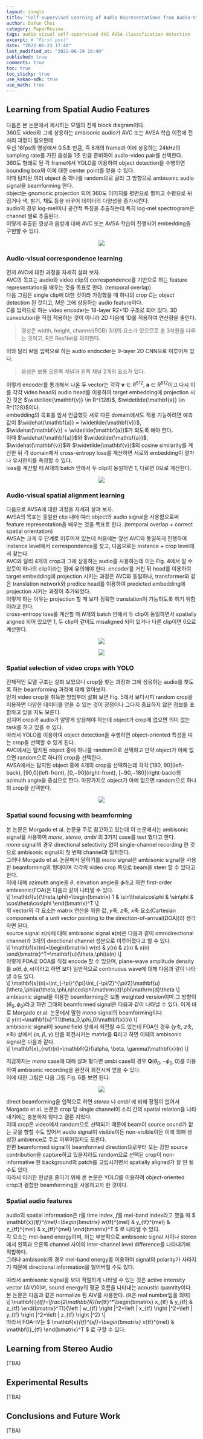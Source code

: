 ```yaml
---
layout: single
title: "Self-supervised Learning of Audio Representations from Audio-Visual Data using Spatial Alignment (2)"
author: DaYun Choi
category: PaperReview
tags: audio visual self-supervised AVC AVSA classification detection
excerpt: # "First post"
date: "2022-06-23 17:40"
last_modified_at: "2022-06-24 16:40"
published: true
comments: true
toc: true
toc_sticky: true
use_kakao-sdk: true
use_math: true
---
```


## Learning from Spatial Audio Features
다음은 본 논문에서 제시하는 모델의 전체 block diagram이다.  
360도 video와 그에 상응하는 ambisonic audio가 AVC 또는 AVSA 학습 이전에 전처리 과정이 필요한데  
우선 16fps의 영상에서 0.5초 만큼, 즉 8개의 frame과 이에 상응하는 24kHz의 sampling rate를 가진 음성을 1초 만큼 준비하여 audio-video pair를 선택한다.  
360도 형태로 된 각 frame에서 YOLO를 이용하여 object detection을 수행하면 bounding box와 이에 대한 center point를 얻을 수 있다.  
이때 탐지된 여러 object 중 하나를 random으로 골라 그 방향으로 ambisonic audio signal을 beamforming 한다.  
object는 gnomonic projection 되어 360도 이미지를 평면으로 펼치고 수평으로 뒤집거나 색, 밝기, 채도 등을 바꾸어 데이터의 다양성을 증가시킨다.  
audio의 경우 log-mel이나 공간적 특징을 추출하는데 특히 log-mel spectrogram은 channel 별로 추출된다.  
이렇게 추출된 영상과 음성에 대해 AVC 또는 AVSA 학습이 진행되어 embedding을 구현할 수 있다.

<p align="center">
    <img src = "https://user-images.githubusercontent.com/74304696/175316934-73d7afbf-f213-44fb-9a71-ec67d9a8ff28.png">
</p>

### Audio-visual correspondence learning
먼저 AVC에 대한 과정을 자세히 살펴 보자.  
AVC의 목표는 audio와 video clip의 correspondence를 기반으로 하는 feature representation을 배우는 것을 목표로 한다. (temporal overlap)  
다음 그림은 single clip에 대한 것이라 가정했을 때 하나의 crop $C$는 object detection 된 것이고, $M$은 그에 상응하는 audio feature이다.  
$C$를 입력으로 하는 video encoder는 18-layer R2+1D 구조로 되어 있다. 3D convolution을 직접 적용하는 것이 아니라 2D 다음에 1D를 적용하여 연산량을 줄인다.  
> 영상은 width, height, channel(RGB) 3개의 요소가 있으므로 총 3차원을 다루는 것이고, R은 ResNet을 의미한다.

이와 달리 $M$을 입력으로 하는 audio endocder는 9-layer 2D CNN으로 이루어져 있다.  
> 음성은 보통 오른쪽 채널과 왼쪽 채널 2개의 요소가 있다.

이렇게 encoder를 통과해서 나온 두 vector는 각각 $\mathbf{v} \in R^{512}$, $\mathbf{a} \in R^{512}$이고 다시 이를 각각 video head와 audio head를 이용하여 target embedding에 projection 시킨 것은 $\widetilde{\mathbf{v}} \in R^{128}$, $\widetilde{\mathbf{a}} \in R^{128}$이다.  
embedding의 목표를 앞서 언급했듯 서로 다른 domain에서도 적용 가능하려면 예측값이 $\widehat{\mathbf{a}} = \widetilde{\mathbf{v}}$, $\widehat{\mathbf{v}} = \widetilde{\mathbf{a}}$가 되도록 해야 한다.  
이때 $\widehat{\mathbf{a}}$와 $\widetilde{\mathbf{a}}$, $\widehat{\mathbf{v}}$와 $\widetilde{\mathbf{v}}$의 cosine similarity를 계산한 뒤 각 domain에서 cross-entropy loss를 계산하면 서로의 embedding이 얼마나 유사한지를 측정할 수 있다.  
loss를 계산할 때 $N$개의 batch 안에서 두 clip이 동일하면 1, 다르면 0으로 계산한다.

<p align="center">
    <img src = "https://user-images.githubusercontent.com/74304696/175317970-2e8aca98-8438-4ca6-994f-093fced82e0f.png">
</p>

### Audio-visual spatial alignment learning
다음으로 AVSA에 대한 과정을 자세히 살펴 보자.  
AVSA의 목표는 동일한 clip 내에 여러 object와 audio signal을 사용함으로써 feature representation을 배우는 것을 목표로 한다. (temporal overlap + correct spatial orientation)  
AVSA는 크게 두 단계로 이루어져 있는데 처음에는 앞선 AVC와 동일하게 진행하여 instance level에서 correspondence를 찾고, 다음으로는 instance + crop level에서 찾는다.  
AVC와 달리 4개의 crop과 그에 상응하는 audio를 사용하는데 이는 Fig. 4에서 알 수 있듯이 하나의 clip이라는 점에 유의해야 한다.
encoder를 거친 뒤 head를 이용하여 target embedding에 projection 시키는 과정은 AVC와 동일하나, transformer와 같은 translation network와 predice head를 이용하여 predicted embedding에 projection 시키는 과정이 추가되었다.  
이렇게 하는 이유는 projection 할 때 보다 정확한 translation이 가능하도록 하기 위함이라고 한다.  
cross-entropy loss를 계산할 때 $N$개의 batch 안에서 두 clip이 동일하면서 spatially aligned 되어 있으면 1, 두 clip이 같아도 misaligned 되어 있거나 다른 clip이면 0으로 계산한다.

<p align="center">
    <img src = "https://user-images.githubusercontent.com/74304696/175317983-7fada214-7980-413f-8f79-958722520d23.png">
</p>

<p align="center">
    <img src = "https://user-images.githubusercontent.com/74304696/175371969-4ecd4148-3399-4b24-a3c7-1433cca1377c.png">
</p>

### Spatial selection of video crops with YOLO
전체적인 모델 구조는 살펴 보았으니 crop을 찾는 과정과 그에 상응하는 audio를 찾도록 하는 beamforming 과정에 대해 알아보자.  
먼저 video crop을 취득한 방법부터 살펴 보면 Fig. 5에서 보다시피 random crop을 이용하면 다양한 데이터를 얻을 수 있는 것이 장점이나 그다지 중요하지 않은 정보를 포함하고 있을 지도 모른다.  
심지어 crop과 audio가 알맞게 상응해야 하는데 object가 crop에 없으면 의미 없는 task를 하고 있을 수 있다.  
따라서 YOLO를 이용하여 object detection을 수행하면 object-oriented 특성을 띠는 crop을 선택할 수 있게 된다.  
AVC에서는 탐지된 object 중에 하나를 random으로 선택하고 만약 object가 아예 없으면 random으로 하나의 crop을 선택한다.  
AVSA에서는 탐지된 object 중에 4개의 crop을 선택하는데 각각 \[180, 90\](left-back), \[90,0\](left-front), \[0,−90\](right-front), \[−90,−180\](right-back)의 azimuth angle을 중심으로 한다. 
마찬가지로 object가 아예 없으면 random으로 하나의 crop을 선택한다.

<p align="center">
    <img src = "https://user-images.githubusercontent.com/74304696/175372012-2b5cdcad-7895-4c8f-a0e6-0a6bff61dcee.png">
</p>

### Spatial sound focusing with beamforming
본 논문은 Morgado et al. 논문을 주로 참고하고 있는데 이 논문에서는 ambisonic signal을 사용하여 _mono_, _stereo_, _ambi_ 의 3가지 case를 test 했다고 한다.  
_mono_ signal의 경우 directional selectivity 없이 single-channel recording 한 것으로 ambisonic signal의 첫 번쨰 channel과 일치한다.  
그러나 Morgado et al. 논문에서 말하기를 _mono_ signal은 ambisonic signal을 사용한 beamforming의 형태이며 각각의 video crop 쪽으로 beam을 steer 할 수 있다고 한다.  
이에 대해 azimuth angle을 $\theta$, elevation angle을 $\phi$라고 하면 first-order ambisonic(FOA)은 다음과 같이 나타낼 수 있다.  
\\[ \mathbf{u}(\theta,\phi)=\begin{bmatrix} 1 & \sin\theta\cos\phi & \sin\phi & \cos\theta\cos\phi \end{bmatrix}^T \\]  
위 vector의 각 요소는 matrix 연산을 위한 값, $y$축, $z$축, $x$축 요소(Cartesian components of a unit vector pointing to the direction-of-arrival(DOA))라 생각하면 된다.  
source signal $s(n)$에 대해 ambisonic signal $\mathbf{x}(n)$은 다음과 같이 omnidirectional channel과 3개의 directional channel 성분으로 이루어졌다고 할 수 있다.  
\\[ \mathbf{x}(n)=\begin{bmatrix} w(n) & y(n) & z(n) & x(n) \end{bmatrix}^T=\mathbf{u}(\theta,\phi)s(n) \\]  
이렇게 FOA로 DOA를 직접 encode 할 수 있으며, plane-wave amplitude density를 $a(\theta,\phi,n)$이라고 하면 보다 일반적으로 continuous wave에 대해 다음과 같이 나타낼 수도 있다.  
\\[ \mathbf{x}(n)=\int_{-\pi}^{\pi}\int_{-\pi/2}^{\pi/2}\mathbf{u}(\theta,\phi)a(\theta,\phi,n)\cos\phi\mathrm{d}\phi\mathrm{d}\theta \\]  
ambisonic signal을 이용한 beamforming은 보통 weighted version이며 그 방향이 $(\theta_0,\phi_0)$라고 하면 그때의 beamformed signal은 다음과 같이 나타낼 수 있다. 이게 바로 Morgado et al. 논문에서 말한 _mono_ signal의 beamforming이다.  
\\[ y(n)=\mathbf{u}^T(\theta_0,\phi_0)\mathbf{x}(n) \\]  
ambisonic signal이 sound field 상에서 회전할 수도 있는데 FOA인 경우 ($y$축, $z$축, $x$축) 상에서 ($\alpha$, $\beta$, $\gamma$) 만큼 회전시키는 matrix를 $\mathbf{Q}$라고 하면 이때의 ambisonic signal은 다음과 같다.  
\\[ \mathbf{x}_{rot}(n)=\mathbf{Q}(\alpha, \beta, \gamma)\mathbf{x}(n) \\]  

지금까지는 _mono_ case에 대해 살펴 봤다면 _ambi_ case의 경우 $\mathbf{Q}(\theta_0,-\phi_0,0)$를 이용하여 ambisonic recording을 완전히 회전시켜 얻을 수 있다.  
이에 대한 그림은 다음 그림 Fig. 6를 보면 된다.

<p align="center">
    <img src = "https://user-images.githubusercontent.com/74304696/175372038-b5b93ed3-132a-464c-a035-4a57e08abc83.png">
</p>

direct beamforming을 입력으로 하면 _stereo_ 나 _ambi_ 에 비해 장점이 없어서 Morgado et al. 논문은 crop 당 single channel이 소리 간의 spatial relation을 나타내기에는 충분하지 않다고 결론 지었다.  
이때 crop은 video에서 random으로 선택되기 때문에 beam이 source sound가 없는 곳을 향할 수도 있어서 audio signal이 visible이든 non-visible이든 이에 의해 생성된 ambience로 주로 이루어질지도 모른다.  
한편 beamformed signal이 beamformed direction으로부터 오는 강한 source contribution을 capture하고 있을지라도 random으로 선택된 crop이 non-informative 한 background의 patch를 고립시키면서 spatially aligned가 잘 안 될 수도 있다.  
따라서 이러한 현상을 줄이기 위해 본 논문은 YOLO를 이용하여 object-oriented crop과 결합한 beamforming을 사용하고자 한 것이다.

### Spatial audio features
audio의 spatial information은 $t$를 time index, $f$를 mel-band index라고 했을 때 $ \mathbf{x}_{tf}^{mel}=\begin{bmatrix} w_{tf}^{mel} & y_{tf}^{mel} & z_{tf}^{mel} & x_{tf}^{mel} \end{bmatrix}^T $ 로 나타낼 수 있다.  
각 요소는 mel-band energy이며, 이는 부분적으로 ambisonic signal 사이나 stereo에서 왼쪽과 오른쪽 channel 사이의 inter-channel level difference를 나타내기에 적합하다.  
그러나 ambisonic의 경우 mel-band energy를 이용하여 signal의 polarity가 사라지기 때문에 directional information을 잃어버릴 수도 있다.

따라서 ambisonic signal을 보다 적절하게 나타낼 수 있는 것은 active intensity vector (AIV)이며, sound energy의 평균 흐름을 나타내는 acoustic quantity이다.  
본 논문은 다음과 같은 normalize 된 AIV를 사용한다. ($\mathbb{R}$은 real number임을 의미)  
\\[ \mathbf{i}_{tf}=\frac{2\mathbb{R}(w_{tf}^*\begin{bmatrix} x_{tf} & y_{tf} & z_{tf} \end{bmatrix}^T)}{\left | w_{tf} \right |^2+\left | x_{tf} \right |^2+\left | y_{tf} \right |^2+\left | z_{tf} \right |^2} \\]  
따라서 FOA-IV는 $ \mathbf{x}_{tf}^{sf}=\begin{bmatrix} x_{tf}^{mel} & \mathbf{i}_{tf} \end{bmatrix}^T $ 로 구할 수 있다.

## Learning from Stereo Audio
(TBA)

## Experimental Results
(TBA)

## Conclusions and Future Work
(TBA)